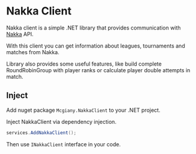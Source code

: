 # Nakka Client

Nakka client is a simple .NET library that provides communication with [Nakka](https://nakka.com/n01/menu/) API.

With this client you can get information about leagues, tournaments and matches from Nakka.

Library also provides some useful features, like build complete RoundRobinGroup with player ranks or calculate player double attempts in match.

## Inject

Add nuget package `Mcgiany.NakkaClient` to your .NET project.

Inject NakkaClient via dependency injection.
```cs
services.AddNakkaClient();
```

Then use `INakkaClient` interface in your code.